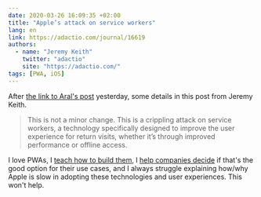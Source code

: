 ```yaml
---
date: 2020-03-26 16:09:35 +02:00
title: "Apple’s attack on service workers"
lang: en
link: https://adactio.com/journal/16619
authors:
  - name: "Jeremy Keith"
    twitter: "adactio"
    site: "https://adactio.com/"
tags: [PWA, iOS]
---
```


After [the link to Aral's post](/links/2020/03/25/apple-just-killed-offline-web-apps-while-purporting-to-protect-your-privacy-why-that-s-a-bad-thing-and-why-you-should-care/) yesterday, some details in this post from Jeremy Keith.

> This is not a minor change. This is a crippling attack on service workers, a technology specifically designed to improve the user experience for return visits, whether it’s through improved performance or offline access.

I love PWAs, I [teach how to build them](https://clever-institut.com/formations/pwa/), I [help companies decide](https://www.clever-age.com/fr/news/be-clever-meeting-pwa/) if that's the good option for their use cases, and I always struggle explaining how/why Apple is slow in adopting these technologies and user experiences. This won't help.